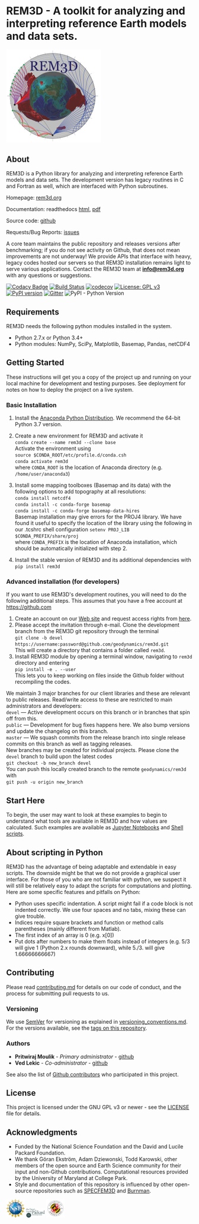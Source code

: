 # REM3D - A toolkit for analyzing and interpreting reference Earth models and data sets.

<img src="docs/rem3dlogo.png" width="256">

## About

REM3D is a Python library for analyzing and interpreting reference Earth models and data sets. The development version has legacy routines in C and Fortran as well, which are interfaced with Python subroutines.

Homepage: [rem3d.org](http://rem3d.org)

Documentation: readthedocs [html](http://rem3d.readthedocs.io), [pdf](https://media.readthedocs.org/pdf/rem3d/latest/rem3d.pdf)  

Source code: [github](https://github.com/geodynamics/rem3d) 

Requests/Bug Reports: [issues](https://github.com/geodynamics/rem3d/issues)

A core team maintains the public repository and releases versions after benchmarking; if you do not see activity on Github, that does not mean improvements are not underway! We provide APIs that interface with heavy, legacy codes hosted our servers so that REM3D installation remains light to serve various applications. Contact the REM3D team at **info@rem3d.org** with any questions or suggestions.

[![Codacy Badge](https://api.codacy.com/project/badge/Grade/110c5a409f60485f83d442b8834eba2c)](https://www.codacy.com?utm_source=github.com&amp;utm_medium=referral&amp;utm_content=geodynamics/rem3d&amp;utm_campaign=Badge_Grade) [![Build Status](https://travis-ci.com/geodynamics/rem3d.svg?token=Z1JjFn7SrxG1nGGE9y1u&branch=master)](https://travis-ci.com/geodynamics/rem3d) [![codecov](https://codecov.io/gh/geodynamics/rem3d/branch/master/graph/badge.svg?token=NTCVjCUfJm)](https://codecov.io/gh/geodynamics/rem3d) [![License: GPL v3](https://img.shields.io/badge/License-GPLv3-blue.svg)](https://www.gnu.org/licenses/gpl-3.0) [![PyPI version](https://badge.fury.io/py/rem3d.svg)](https://badge.fury.io/py/rem3d) [![Gitter](https://badges.gitter.im/rem3d/community.svg)](https://gitter.im/rem3d/community?utm_source=badge&utm_medium=badge&utm_campaign=pr-badge) ![PyPI - Python Version](https://img.shields.io/pypi/pyversions/rem3d.svg?style=popout)

## Requirements

REM3D needs the following python modules installed in the system.
* Python 2.7.x or Python 3.4+
* Python modules: NumPy, SciPy, Matplotlib, Basemap, Pandas, netCDF4
  

## Getting Started

These instructions will get you a copy of the project up and running on your local machine for development and testing purposes. See deployment for notes on how to deploy the project on a live system.

### Basic Installation

1. Install the [Anaconda Python Distribution](https://www.continuum.io/downloads). We recommend the 64-bit Python 3.7 version. 
2. Create a new environment for REM3D and activate it  
`conda create --name rem3d --clone base`  
Activate the environment using  
`source $CONDA_ROOT/etc/profile.d/conda.csh`  
`conda activate rem3d`  
where `CONDA_ROOT` is the location of Anaconda directory (e.g. `/home/user/anaconda3`)

2. Install some mapping toolboxes (Basemap and its data) with the following options to add topography at all resolutions:  
`conda install netcdf4`  
`conda install -c conda-forge basemap`  
`conda install -c conda-forge basemap-data-hires`  
Basemap installation may give errors for the PROJ4 library. We have found it useful to specify the location of the library using the following in our .tcshrc shell configuration
`setenv PROJ_LIB $CONDA_PREFIX/share/proj`  
where `CONDA_PREFIX` is the location of Anaconda installation, which should be automatically initialized with step 2.  
3. Install the stable version of REM3D and its additional dependencies with  
`pip install rem3d` 

### Advanced installation (for developers)

If you want to use REM3D's development routines, you will need to do the following additional steps. This assumes that you have a free account at <https://github.com>

1. Create an account on our [Web site](http://rem3d.org/login/register) and request access rights from [here](http://rem3d.org/join-us/github).
2. Please accept the invitation through e-mail. Clone the development branch from the REM3D git repository through the terminal  
`git clone -b devel https://username:password@github.com/geodynamics/rem3d.git`  
This will create a directory that contains a folder called `rem3d`.
3. Install REM3D module by opening a terminal window, navigating to `rem3d` directory and entering  
`pip install -e . --user`  
This lets you to keep working on files inside the Github folder without recompiling the codes.

We maintain 3 major branches for our client libraries and these are relevant to public releases. Read/write access to these are restricted to main administrators and developers:  
`devel` — Active development occurs on this branch or in branches that spin off from this.  
`public` — Development for bug fixes happens here. We also bump versions and update the changelog on this branch.  
`master` — We squash commits from the release branch into single release commits on this branch as well as tagging releases.  
New branches may be created for individual projects. Please clone the `devel` branch to build upon the latest codes  
`git checkout -b new_branch devel`  
You can push this locally created branch to the remote `geodynamics/rem3d` with  
`git push -u origin new_branch`  

## Start Here

To begin, the user may want to look at these examples to begin to understand
what tools are available in REM3D and how values are calculated. Such examples are available as [Jupyter Notebooks](examples/Notebooks) and [Shell scripts](examples/Scripts).

## About scripting in Python

REM3D has the advantage of being adaptable and extendable in easy scripts. The downside might be that we do not
provide a graphical user interface. For those of you who are not familiar  with python, we suspect it will still be 
relatively easy to adapt the scripts for computations and plotting. 
Here are some specific features and pitfalls on Python:

* Python uses specific indentation. A script might fail if a code block is not indented correctly. We use four spaces and no tabs, mixing these can give trouble.
* Indices require square brackets and function or method calls parentheses (mainly different from Matlab).
* The first index of an array is 0 (e.g. x[0])
* Put dots after numbers to make them floats instead of integers (e.g. 5/3 will give 1 (Python 2.x rounds downward), while 5./3. will give 1.66666666667)

## Contributing

Please read [contributing.md](docs/contributing.md) for details on our code of conduct, and the process for submitting pull requests to us.

### Versioning

We use [SemVer](http://semver.org/) for versioning as explained in [versioning_conventions.md](docs/versioning_conventions.md). For the versions available, see the [tags on this repository](https://github.com/geodynamics/rem3d/tags). 

### Authors

* **Pritwiraj Moulik** - *Primary administrator* - [github](https://github.com/pmoulik)
* **Ved Lekic** - *Co-administrator* - [github](https://github.com/vedlekic)

See also the list of [Github contributors](https://github.com/geodynamics/rem3d/contributors) who participated in this project.

## License

This project is licensed under the GNU GPL v3 or newer - see the [LICENSE](LICENSE) file for details.

## Acknowledgments

* Funded by the National Science Foundation and the David and Lucile Packard Foundation.
* We thank Göran Ekström, Adam Dziewonski, Todd Karowski, other members of the open source and Earth Science community for their input and non-Github contributions. Computational resources provided by the University of Maryland at College Park.
* Style and documentation of this repository is influenced by other open-source repositories such as [SPECFEM3D](https://github.com/geodynamics/specfem3d) and [Burnman](https://github.com/geodynamics/burnman). 


<img src="docs/NSF.png" width="50"> <img src="docs/packard.png" width="50"> <img src="docs/UMD.png" width="50">


